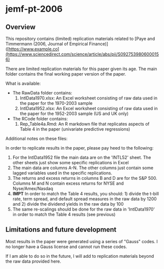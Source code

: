 # jemf-pt-2006
## Overview
This repository contains (limited) replication materials related to [Paye and Timmermann (2006, Journal of Empirical Finance)]([https://www.example.co](https://www.sciencedirect.com/science/article/abs/pii/S0927539806000156) 

There are limited replication materials for this paper given its age. The main folder contains the final working paper 
version of the paper. 

What is available:

- The RawData folder contains:
  1. IntlData1970.xlsx: An Excel worksheet consisting of raw data used in the paper for the 1970-2003 sample
  2. IntlData1952.xlsx: An Excel worksheet consisting of raw data used in the paper for the 1952-2003 sample (US and UK only)
- The RCode folder contains:
  1. Rep_Table4a.Rmd: An R markdown file that replicates aspects of Table 4 in the paper (univariate predictive regressions)

Additional notes on these files:

In order to replicate results in the paper, please pay heed to the following:

1. For the IntlData1952 file the main data are on the 'INTL52' sheet. The other sheets just show some specific replications in Excel
2. The main data are columns A-N. The other columns just contain some lagged variables used in the specific replications.
3. The returns and excess returns in columns B and D are for the S&P 500. Columns M and N contain excess returns for NYSE and Nyse/Amex/Nasdaq
4. **IMPT**  In order to match the Table 4 results, you should: 1) divide the t-bill rate, term spread, and default spread measures in the raw data by 1200
and 2) divide the dividend yields in the raw data by 100
5. The same re-scalings should be done for the raw data in 'IntlData1970' in order to match the Table 4 results (see previous)

## Limitations and future development
Most results in the paper were generated using a series of "Gauss" codes. I no longer have a Gauss license and cannot run these codes.

If I am able to do so in the future, I will add to replication materials beyond the raw data provided here.

